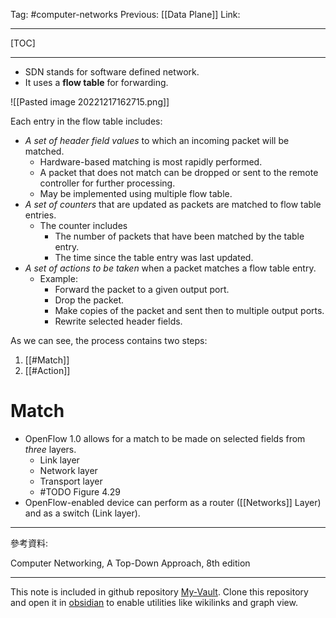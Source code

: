 Tag: #computer-networks 
Previous: [[Data Plane]]
Link: 

---

[TOC]

---

- SDN stands for software defined network.
- It uses a **flow table** for forwarding.

![[Pasted image 20221217162715.png]]

Each entry in the flow table includes:

- *A set of header field values* to which an incoming packet will be matched.
	- Hardware-based matching is most rapidly performed.
	- A packet that does not match can be dropped or sent to the remote controller for further processing.
	- May be implemented using multiple flow table.
- *A set of counters* that are updated as packets are matched to flow table entries.
	- The counter includes 
		- The number of packets that have been matched by the table entry.
		- The time since the table entry was last updated.
- *A set of actions to be taken* when a packet matches a flow table entry.
	- Example:
		- Forward the packet to a given output port.
		- Drop the packet.
		- Make copies of the packet and sent then to multiple output ports.
		- Rewrite selected header fields.

As we can see, the process contains two steps:

1. [[#Match]]
2. [[#Action]]

# Match

- OpenFlow 1.0 allows for a match to be made on selected fields from *three* layers.
	- Link layer
	- Network layer
	- Transport layer
	- #TODO Figure 4.29
- OpenFlow-enabled device can perform as a router ([[Networks]] Layer) and as a switch (Link layer).

---

參考資料:

Computer Networking, A Top-Down Approach, 8th edition

---

This note is included in github repository [My-Vault](https://github.com/LittleD3092/My-Vault.git). Clone this repository and open it in [obsidian](https://obsidian.md/) to enable utilities like wikilinks and graph view.